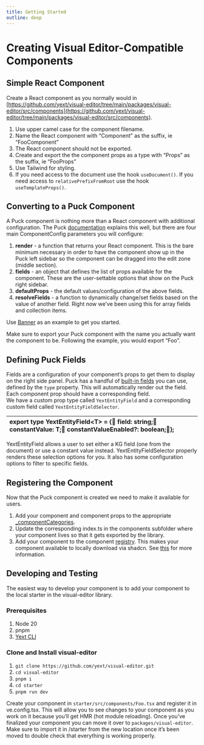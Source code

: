 ```yaml
---
title: Getting Started
outline: deep
---
```


# Creating Visual Editor-Compatible Components

## Simple React Component

Create a React component as you normally would in [https://github.com/yext/visual-editor/tree/main/packages/visual-editor/src/components](https://github.com/yext/visual-editor/tree/main/packages/visual-editor/src/components).

1. Use upper camel case for the component filename.
2. Name the React component with “Component” as the suffix, ie “FooComponent”
3. The React component should not be exported.
4. Create and export the the component props as a type with “Props” as the suffix, ie “FooProps”
5. Use Tailwind for styling.
6. If you need access to the document use the hook `useDocument()`. If you need access to `relativePrefixFromRoot` use the hook `useTemplateProps()`.

## Converting to a Puck Component

A Puck component is nothing more than a React component with additional configuration. The Puck [documentation](https://puckeditor.com/docs/api-reference/configuration/component-config) explains this well, but there are four main ComponentConfig parameters you will configure:

1. **render** \- a function that returns your React component. This is the bare minimum necessary in order to have the component show up in the Puck left sidebar so the component can be dragged into the edit zone (middle section).
2. **fields** \- an object that defines the list of props available for the component. These are the user-settable options that show on the Puck right sidebar.
3. **defaultProps** \- the default values/configuration of the above fields.
4. **resolveFields** \- a function to dynamically change/set fields based on the value of another field. Right now we’ve been using this for array fields and collection items.

Use [Banner](https://github.com/yext/visual-editor/blob/main/packages/visual-editor/src/components/pageSections/Banner.tsx) as an example to get you started.

Make sure to export your Puck component with the name you actually want the component to be. Following the example, you would export “Foo”.

## Defining Puck Fields

Fields are a configuration of your component’s props to get them to display on the right side panel. Puck has a handful of [built-in fields](https://puckeditor.com/docs/api-reference/fields) you can use, defined by the `type` property. This will automatically render out the field. Each component prop should have a corresponding field.  
We have a custom prop type called `YextEntityField` and a corresponding custom field called `YextEntityFieldSelector`.

| export type YextEntityField\<T\> \= { field: string; constantValue: T; constantValueEnabled?: boolean;}; |
| :------------------------------------------------------------------------------------------------------- |

YextEntityField allows a user to set either a KG field (one from the document) or use a constant value instead. YextEntityFieldSelector properly renders these selection options for you. It also has some configuration options to filter to specific fields.

## Registering the Component

Now that the Puck component is created we need to make it available for users.

1. Add your component and component props to the appropriate [\_componentCategories](https://github.com/yext/visual-editor/blob/main/packages/visual-editor/src/components/_componentCategories.ts).
2. Update the corresponding index.ts in the components subfolder where your component lives so that it gets exported by the library.
3. Add your component to the component [registry](https://github.com/yext/visual-editor/blob/main/packages/visual-editor/src/components/registry/components.ts). This makes your component available to locally download via shadcn. See [this](/components/registry/README) for more information.

## Developing and Testing

The easiest way to develop your component is to add your component to the local starter in the visual-editor library.

### Prerequisites

1. Node 20
2. pnpm
3. [Yext CLI](https://hitchhikers.yext.com/guides/cli-getting-started-resources/01-install-cli/)

### Clone and Install visual-editor

1. `git clone https://github.com/yext/visual-editor.git`
2. `cd visual-editor`
3. `pnpm i`
4. `cd starter`
5. `pnpm run dev`

Create your component in `starter/src/components/Foo.tsx` and register it in ve.config.tsx. This will allow you to see changes to your component as you work on it because you’ll get HMR (hot module reloading). Once you’ve finalized your component you can move it over to `packages/visual-editor`. Make sure to import it in /starter from the new location once it’s been moved to double check that everything is working properly.
